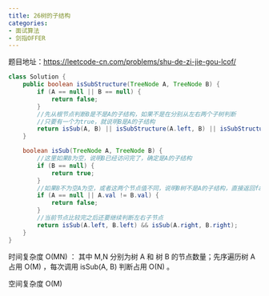 ```yaml
---
title: 26树的子结构
categories: 
- 面试算法
- 剑指OFFER
---
```


题目地址：https://leetcode-cn.com/problems/shu-de-zi-jie-gou-lcof/

```java
class Solution {
    public boolean isSubStructure(TreeNode A, TreeNode B) {
        if (A == null || B == null) {
            return false;
        }
        //先从根节点判断B是不是A的子结构，如果不是在分别从左右两个子树判断
        //只要有一个为true，就说明B是A的子结构
        return isSub(A, B) || isSubStructure(A.left, B) || isSubStructure(A.right, B);
    }

    boolean isSub(TreeNode A, TreeNode B) {
        //这里如果B为空，说明B已经访问完了，确定是A的子结构
        if (B == null) {
            return true;
        }
        //如果B不为空A为空，或者这两个节点值不同，说明B树不是A的子结构，直接返回false
        if (A == null || A.val != B.val) {
            return false;
        }
        //当前节点比较完之后还要继续判断左右子节点
        return isSub(A.left, B.left) && isSub(A.right, B.right);
    }
}
```

时间复杂度 O(MN) ： 其中 M,N 分别为树 A 和 树 B 的节点数量；先序遍历树 A 占用 O(M) ，每次调用 isSub(A, B) 判断占用 O(N) 。

空间复杂度 O(M) 